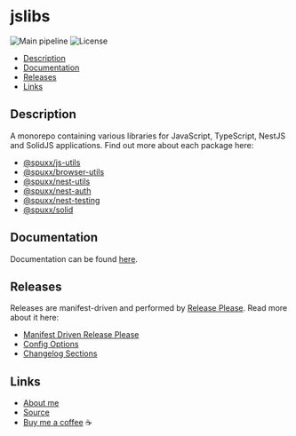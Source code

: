 # jslibs

![Main pipeline](https://github.com/spuxx-dev/jslibs/actions/workflows/main.yml/badge.svg)
![License](https://img.shields.io/github/license/spuxx-dev/jslibs)

<!-- vscode-markdown-toc -->

- [Description](#Description)
- [Documentation](#Documentation)
- [Releases](#Releases)
- [Links](#Links)

<!-- vscode-markdown-toc-config
	numbering=false
	autoSave=true
	/vscode-markdown-toc-config -->
<!-- /vscode-markdown-toc -->

## <a name='Description'></a>Description

A monorepo containing various libraries for JavaScript, TypeScript, NestJS and SolidJS applications. Find out more about each package here:

- [@spuxx/js-utils](https://github.com/spuxx-dev/jslibs/tree/main/packages/js-utils)
- [@spuxx/browser-utils](https://github.com/spuxx-dev/jslibs/tree/main/packages/browser-utils)
- [@spuxx/nest-utils](https://github.com/spuxx-dev/jslibs/tree/main/packages/nest-utils)
- [@spuxx/nest-auth](https://github.com/spuxx-dev/jslibs/tree/main/packages/nest-auth)
- [@spuxx/nest-testing](https://github.com/spuxx-dev/jslibs/tree/main/packages/nest-testing)
- [@spuxx/solid](https://github.com/spuxx-dev/jslibs/tree/main/packages/solid)

## <a name='Documentation'></a>Documentation

Documentation can be found [here](https://spuxx-dev.github.io/jslibs).

## <a name='Releases'></a>Releases

Releases are manifest-driven and performed by [Release Please](https://github.com/googleapis/release-please). Read more about it here:

- [Manifest Driven Release Please](https://github.com/googleapis/release-please/blob/main/docs/manifest-releaser.md)
- [Config Options](https://github.com/googleapis/release-please/blob/ace2bd5dc778f83c33ad5dee6807db5d0afdba36/docs/manifest-releaser.md#configfile)
- [Changelog Sections](https://github.com/conventional-changelog/conventional-changelog/blob/8076d4666c2a3ea728b95bf1e4e78d4c7189b1dc/packages/conventional-changelog-conventionalcommits/writer-opts.js#L171)

## <a name='Links'></a>Links

- [About me](https://spuxx.dev/)
- [Source](https://github.com/spuxx-dev/jslibs)
- [Buy me a coffee](https://buymeacoffee.com/spuxx) ☕️
